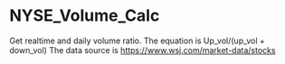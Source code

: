 # NYSE_Volume_Calc
Get realtime and daily volume ratio.
The equation is Up_vol/(up_vol + down_vol)
The data source is https://www.wsj.com/market-data/stocks

